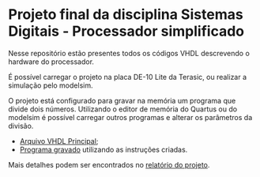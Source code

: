 # Projeto final da disciplina Sistemas Digitais - Processador simplificado

Nesse repositório estão presentes todos os códigos VHDL
descrevendo o hardware do processador.

É possível carregar o projeto na placa DE-10 Lite da Terasic, ou
realizar a simulação pelo modelsim.

O projeto está configurado para gravar na memória um programa que
divide dois números. Utilizando o editor de memória do Quartus ou do
modelsim é possível carregar outros programas e alterar os parâmetros da divisão.

- [Arquivo VHDL Principal](https://github.com/ratatusznei/simple_processor/blob/master/hw_description/toplevel.vhd);
- [Programa gravado](https://github.com/ratatusznei/simple_processor/blob/master/hw_description/programs/p1.ascii) utilizando as instruções criadas.

Mais detalhes podem ser encontrados no [relatório do projeto](https://github.com/ratatusznei/simple_processor/blob/master/report/report.pdf).

